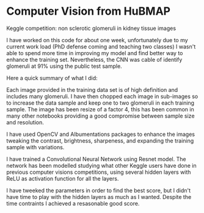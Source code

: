 # Computer Vision from HuBMAP
Keggle competition: non sclerotic glomeruli in kidney tissue images

I have worked on this code for about one week, unfortunately due to my current work load (PhD defense coming and teaching two classes) I wasn't able to spend more time in improving my model and find better way to enhance the training set. Nevertheless, the CNN was cable of identify glomeruli at 91% using the public test sample. 

Here a quick summary of what I did:

Each image provided in the training data set is of high definition and includes many glomeruli.
I have then chopped each image in sub-images so to increase the data sample and keep one to two glomeruli in each training sample. The image has been resize of a factor 4, this has been common in many other notebooks providing a good compromise between sample size and resolution.

I have used OpenCV and Albumentations packages to enhance the images tweaking the contrast, brightness, sharpeness, and expanding the training sample with variations.

I have trained a Convolutional Neural Network using Resnet model. The network has been modelled studying what other Keggle users have done in previous computer visions competitions, using several hidden layers with ReLU as activation function for all the layers. 

I have tweeked the parameters in order to find the best score, but I didn't have time to play with the hidden layers as much as I wanted. Despite the time contraints I achieved a resasonable good score.
